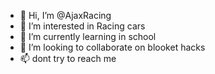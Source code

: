 - 👋 Hi, I’m @AjaxRacing
- 👀 I’m interested in Racing cars 
- 🌱 I’m currently learning in school
- 💞️ I’m looking to collaborate on blooket hacks
- 📫 dont try to reach me

<!---
AjaxRacing/AjaxRacing is a ✨ special ✨ repository because its `README.md` (this file) appears on your GitHub profile.
You can click the Preview link to take a look at your changes.
--->
